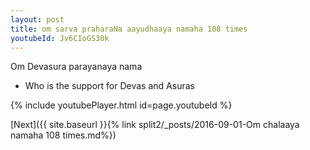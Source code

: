 ```yaml
---
layout: post
title: om sarva praharaNa aayudhaaya namaha 108 times
youtubeId: Jv6CIoGS30k
---
```

 
 
Om Devasura parayanaya nama 
 
 -  Who is the support for Devas and Asuras 
 
  
 
  
 
 
 
 
 
 


{% include youtubePlayer.html id=page.youtubeId %}
 
[Next]({{ site.baseurl }}{% link  split2/_posts/2016-09-01-Om chalaaya namaha 108 times.md%})
 
